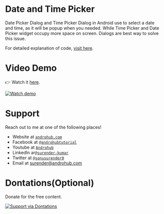 # Date and Time Picker
Date Picker Dialog and Time Picker Dialog in Android use to select a date and time, as it will be popup when you needed. While Time Picker and Date Picker widget occupy more space on screen. Dialogs are best way to solve this issue.

For detailed explanation of code, [visit here](http://www.androhub.com/android-date-and-time-picker-dialog/).

# Video Demo
👉 Watch it <a href="https://youtu.be/7iY_gpjWsfs">here</a>.
<br>

[![Watch demo](http://i3.ytimg.com/vi/7iY_gpjWsfs/hqdefault.jpg)](https://youtu.be/7iY_gpjWsfs)

# Support
Reach out to me at one of the following places!

- Website at <a href="http://www.androhub.com/" target="_blank">`androhub.com`</a>
- Facebook at <a href="https://www.facebook.com/androhubtutorial/" target="_blank">`@androhubtutorial`</a>
- Youtube at <a href="https://www.youtube.com/channel/UCHJh3E9mtRzbM3WVVl9glJg" target="_blank">`Androhub`</a>
- LinkedIn ar<a href="https://www.linkedin.com/in/surender-kumar-681472a8?originalSubdomain=in" target="_blank">`@surender-kumar`</a>
- Twitter at <a href="https://twitter.com/sonusurender0/" target="_blank">`@sonusurender0`</a>
- Email at surender@androhub.com

# Dontations(Optional)
Donate for the free content.
<br>

[![Support via Dontations](https://www.paypalobjects.com/en_GB/i/btn/btn_donateCC_LG.gif)](https://www.paypal.com/cgi-bin/webscr?cmd=_donations&business=sonu.surendra0%40gmail.com&currency_code=USD&source=url)
